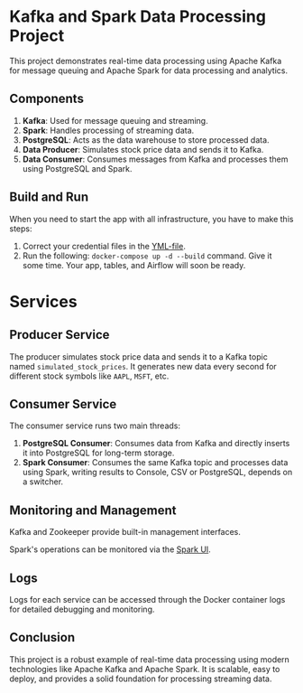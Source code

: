 # Kafka and Spark Data Processing Project

This project demonstrates real-time data processing using Apache Kafka for message queuing and Apache Spark for data processing and analytics.

## Components

1. **Kafka**: Used for message queuing and streaming.
2. **Spark**: Handles processing of streaming data.
3. **PostgreSQL**: Acts as the data warehouse to store processed data.
4. **Data Producer**: Simulates stock price data and sends it to Kafka.
5. **Data Consumer**: Consumes messages from Kafka and processes them using PostgreSQL and Spark.

## Build and Run

When you need to start the app with all infrastructure, you have to make this steps:
1. Correct your credential files in the [YML-file](./project/docker-compose.yml).
2. Run the following: `docker-compose up -d --build` command. Give it some time. Your app, tables, and Airflow will soon be ready.

# Services

## Producer Service

The producer simulates stock price data and sends it to a Kafka topic named `simulated_stock_prices`. It generates new data every second for different stock symbols like `AAPL`, `MSFT`, etc.

## Consumer Service

The consumer service runs two main threads:

1. **PostgreSQL Consumer**: Consumes data from Kafka and directly inserts it into PostgreSQL for long-term storage.
2. **Spark Consumer**: Consumes the same Kafka topic and processes data using Spark, writing results to Console, CSV or PostgreSQL, depends on a switcher.

## Monitoring and Management

Kafka and Zookeeper provide built-in management interfaces.

Spark's operations can be monitored via the [Spark UI](http://localhost:8080).

## Logs

Logs for each service can be accessed through the Docker container logs for detailed debugging and monitoring.

## Conclusion

This project is a robust example of real-time data processing using modern technologies like Apache Kafka and Apache Spark. It is scalable, easy to deploy, and provides a solid foundation for processing streaming data.
